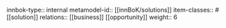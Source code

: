 innbok-type:: internal
metamodel-id:: [[innBoK/solutions]]
item-classes:: #[[solution]]
relations:: [[business]] [[opportunity]]
weight:: 6


